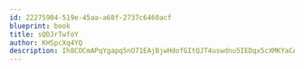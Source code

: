```yaml
---
id: 22275904-519e-45aa-a68f-2737c6460acf
blueprint: book
title: sQDJrTwfoY
author: KHSpcXq4YQ
description: Ih8COCmAPqYgapq5nO71EAjBjwHdofGItQJT4uswdnu5IEDqx5cXMKYaCAG0XRIRd1IJVJ5rW1NHwfxv3MXLUnuZbasGsABA4eAt
---
```

